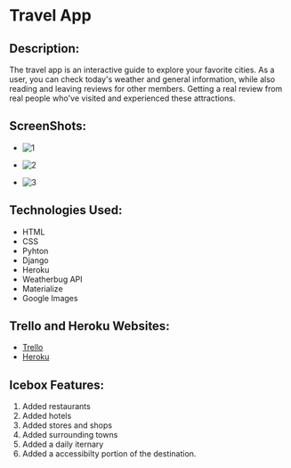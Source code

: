 # Travel App

## Description:
The travel app is an interactive guide to explore your favorite cities. As a user, you can check today's weather and general information, while also reading and leaving reviews for other members.  Getting a real review from real people who've visited and experienced these attractions.  

## ScreenShots:
- ![1](https://user-images.githubusercontent.com/55121344/164543419-0bc7ae4d-88c5-4e59-9471-fae149c9922d.png)

- ![2](https://user-images.githubusercontent.com/55121344/164543584-3cee367c-094f-4513-bb71-2520855b666d.png)

- ![3](https://user-images.githubusercontent.com/55121344/164543642-aa751c13-2c96-4e7d-8047-e1db616e2b74.png)

## Technologies Used:
 - HTML  
 - CSS 
 - Pyhton
 - Django  
 - Heroku
 - Weatherbug API
 - Materialize
 - Google Images

## Trello and Heroku Websites:
- [Trello](https://trello.com/b/Lq2GrwXQ/project-3)
- [Heroku](https://sei-travel-app.herokuapp.com/)

## Icebox Features:
1. Added restaurants
2. Added hotels
3. Added stores and shops
4. Added surrounding towns
5. Added a daily iternary 
6. Added a accessibilty portion of the destination.  
